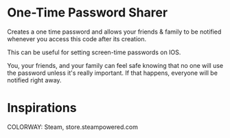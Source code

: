 # One-Time Password Sharer

Creates a one time password and allows your friends & family to be notified whenever you access this code after its creation.

This can be useful for setting screen-time passwords on IOS.

You, your friends, and your family can feel safe knowing that no one will use the password unless it's really important. If that happens, everyone will be notified right away.

# Inspirations

COLORWAY: Steam, store.steampowered.com 